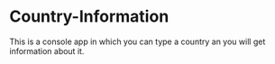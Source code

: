 # Country-Information
This is a console app in which you can type a country an you will get information about it.
